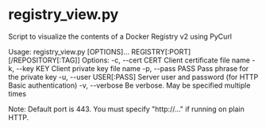 # registry_view.py
Script to visualize the contents of a Docker Registry v2 using PyCurl

Usage: registry_view.py [OPTIONS]... REGISTRY[:PORT][/REPOSITORY[:TAG]]
Options:
	-c, --cert CERT		Client certificate file name
	-k, --key  KEY		Client private key file name
	-p, --pass PASS		Pass phrase for the private key
	-u, --user USER[:PASS]	Server user and password (for HTTP Basic authentication)
        -v, --verbose		Be verbose. May be specified multiple times

Note: Default port is 443. You must specify "http://..." if running on plain HTTP.
